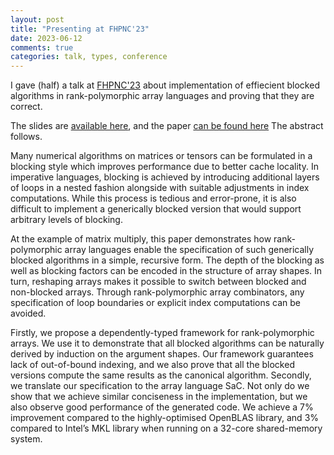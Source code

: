 ```yaml
---
layout: post
title: "Presenting at FHPNC'23"
date: 2023-06-12
comments: true
categories: talk, types, conference
---
```


I gave (half) a talk at [FHPNC'23](https://icfp23.sigplan.org/home/FHPNC-2023) about
implementation of effiecient blocked algorithms in rank-polymorphic
array languages and proving that they are correct.

The slides are [available here](/talks/2023-fhpnc), and the
paper [can be found here](https://dl.acm.org/doi/10.1145/3609024.3609410)
The abstract follows.




Many numerical algorithms on matrices or tensors can be formulated in a
blocking style which improves performance due to better cache locality.
In imperative languages, blocking is achieved by introducing additional
layers of loops in a nested fashion alongside with suitable adjustments
in index computations. While this process is tedious and error-prone, it
is also difficult to implement a generically blocked version that would
support arbitrary levels of blocking.

At the example of matrix multiply, this paper demonstrates how
rank-polymorphic array languages enable the specification of such
generically blocked algorithms in a simple, recursive form. The depth of
the blocking as well as blocking factors can be encoded in the structure
of array shapes. In turn, reshaping arrays makes it possible to switch
between blocked and non-blocked arrays. Through rank-polymorphic array
combinators, any specification of loop boundaries or explicit index
computations can be avoided.

Firstly, we propose a dependently-typed framework for rank-polymorphic
arrays. We use it to demonstrate that all blocked algorithms can be
naturally derived by induction on the argument shapes. Our framework
guarantees lack of out-of-bound indexing, and we also prove that all the
blocked versions compute the same results as the canonical algorithm.
Secondly, we translate our specification to the array language SaC. Not
only do we show that we achieve similar conciseness in the
implementation, but we also observe good performance of the generated
code. We achieve a 7% improvement compared to the highly-optimised
OpenBLAS library, and 3% compared to Intel’s MKL library when running on
a 32-core shared-memory system.

